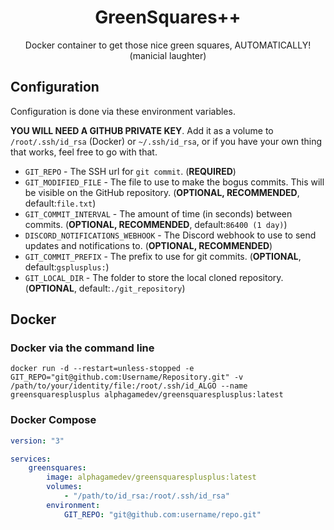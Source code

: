 <h1 align="center">GreenSquares++</h1>
<p align="center">Docker container to get those nice green squares, AUTOMATICALLY! (manicial laughter)</p>

<h2>Configuration</h2>
<p>Configuration is done via these environment variables.</p>

**YOU WILL NEED A GITHUB PRIVATE KEY**.  Add it as a volume to `/root/.ssh/id_rsa` (Docker) or `~/.ssh/id_rsa`, or if you have your own thing that works, feel free to go with that.

* `GIT_REPO` - The SSH url for `git commit`. (**REQUIRED**)
* `GIT_MODIFIED_FILE` - The file to use to make the bogus commits.  This will be visible on the GitHub repository. (**OPTIONAL, RECOMMENDED**, default:`file.txt`)
* `GIT_COMMIT_INTERVAL` - The amount of time (in seconds) between commits.  (**OPTIONAL, RECOMMENDED**, default:`86400 (1 day)`)
* `DISCORD_NOTIFICATIONS_WEBHOOK` - The Discord webhook to use to send updates and notifications to. (**OPTIONAL, RECOMMENDED**)
* `GIT_COMMIT_PREFIX` - The prefix to use for git commits. (**OPTIONAL**, default:`gsplusplus:`)
* `GIT_LOCAL_DIR` - The folder to store the local cloned repository. (**OPTIONAL**, default:`./git_repository`)

<h2>Docker</h2>
<h3>Docker via the command line</h3>

`docker run -d --restart=unless-stopped -e GIT_REPO="git@github.com:Username/Repository.git" -v /path/to/your/identity/file:/root/.ssh/id_ALGO --name greensquaresplusplus alphagamedev/greensquaresplusplus:latest`

<h3>Docker Compose</h3>

```yaml
version: "3"

services:
    greensquares:
        image: alphagamedev/greensquaresplusplus:latest
        volumes:
            - "/path/to/id_rsa:/root/.ssh/id_rsa"
        environment:
            GIT_REPO: "git@github.com:username/repo.git"
```
